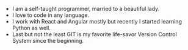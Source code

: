 <!---
nm-manish-0630/nm-manish-0630 is a ✨ special ✨ repository because its `README.md` (this file) appears on your GitHub profile.
You can click the Preview link to take a look at your changes.
--->
- I am a self-taught programmer, married to a beautiful lady.
- I love to code in any language.
- I work with React and Angular mostly but recently I started learning Python as well.
- Last but not the least GIT is my favorite life-savor Version Control System since the beginning.
